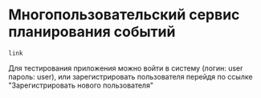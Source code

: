 # Многопользовательский сервис планирования событий

```
link
```

Для тестирования приложения можно войти в систему (логин: user пароль: user), или зарегистрировать пользователя перейдя по ссылке "Зарегистрировать нового пользователя"
